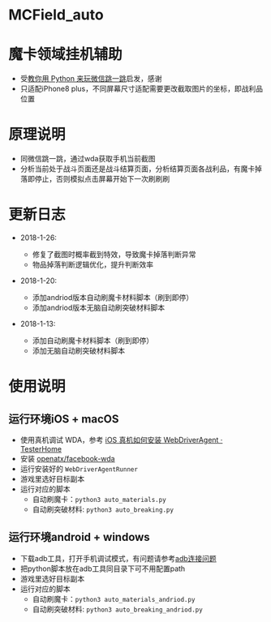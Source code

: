 # MCField_auto

# 魔卡领域挂机辅助
- 受[教你用 Python 来玩微信跳一跳](https://github.com/xppppd/wechat_jump_game)启发，感谢
- 只适配iPhone8 plus，不同屏幕尺寸适配需要更改截取图片的坐标，即战利品位置

# 原理说明
- 同微信跳一跳，通过wda获取手机当前截图
- 分析当前处于战斗页面还是战斗结算页面，分析结算页面各战利品，有魔卡掉落即停止，否则模拟点击屏幕开始下一次刷刷刷

# 更新日志
- 2018-1-26:
  - 修复了截图时概率截到特效，导致魔卡掉落判断异常
  - 物品掉落判断逻辑优化，提升判断效率

- 2018-1-20:
  - 添加andriod版本自动刷魔卡材料脚本（刷到即停）
  - 添加andriod版本无脑自动刷突破材料脚本

- 2018-1-13:
  - 添加自动刷魔卡材料脚本（刷到即停）
  - 添加无脑自动刷突破材料脚本
  
# 使用说明
## 运行环境iOS + macOS
- 使用真机调试 WDA，参考 [iOS 真机如何安装 WebDriverAgent · TesterHome](https://testerhome.com/topics/7220)
- 安装 [openatx/facebook-wda](https://github.com/openatx/facebook-wda)
- 运行安装好的 `WebDriverAgentRunner`
- 游戏里选好目标副本
- 运行对应的脚本
  - 自动刷魔卡：`python3 auto_materials.py`
  - 自动刷突破材料: `python3 auto_breaking.py`

## 运行环境android + windows
- 下载adb工具，打开手机调试模式，有问题请参考[adb连接问题](https://www.cnblogs.com/sanshuimiao/p/7809946.html)
- 把python脚本放在adb工具同目录下可不用配置path
- 游戏里选好目标副本
- 运行对应的脚本
  - 自动刷魔卡：`python3 auto_materials_andriod.py`
  - 自动刷突破材料: `python3 auto_breaking_andriod.py`
  
